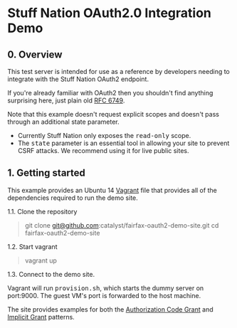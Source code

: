 Stuff Nation OAuth2.0 Integration Demo
======================================


## 0. Overview ##

This test server is intended for use as a reference by developers needing to integrate
with the Stuff Nation OAuth2 endpoint.

If you're already familiar with OAuth2 then you shouldn't find anything surprising here,
just plain old <a href="https://tools.ietf.org/html/rfc6749">RFC 6749</a>.

Note that this example doesn't request explicit scopes and doesn't pass through an additional state parameter.

  * Currently Stuff Nation only exposes the <tt>read-only</tt> scope.
  * The <tt>state</tt> parameter is an essential tool in allowing your site to prevent CSRF attacks. We recommend using it for live public sites.


## 1. Getting started ##

This example provides an Ubuntu 14 <a href="http://vagrantup.com">Vagrant</a> file that provides
all of the dependencies required to run the demo site.

  1.1. Clone the repository

> git clone git@github.com:catalyst/fairfax-oauth2-demo-site.git
> cd fairfax-oauth2-demo-site

  1.2. Start vagrant

> vagrant up

  1.3. Connect to the demo site.

Vagrant will run <tt>provision.sh</tt>, which starts the dummy server on port:9000.
The guest VM's port is forwarded to the host machine.

The site provides examples for both the <a href="http://localhost:9000/code_grant.html">Authorization Code Grant</a>
and <a href="http://localhost:9000/implicit_grant.html">Implicit Grant</a> patterns.
